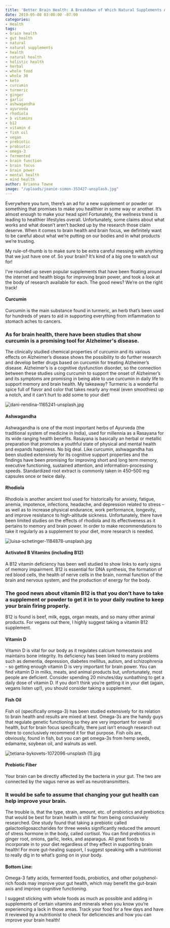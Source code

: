 ```yaml
---
title: 'Better Brain Health: A Breakdown of Which Natural Supplements Actually Work'
date: 2019-05-08 03:00:00 -07:00
categories:
- Health
tags:
- brain health
- gut health
- natural
- natural supplements
- health
- natural health
- holistic health
- herbal
- whole food
- whole 30
- keto
- curcumin
- turmeric
- ginger
- garlic
- ashwagandha
- ayurveda
- rhodiola
- b vitamins
- b12
- vitamin d
- fish oil
- vegan
- prebiotic
- probiotic
- omega-3
- fermented
- brain function
- brain focus
- brain power
- mental health
- mind health
author: Brianna Towne
image: "/uploads/joanie-simon-353427-unsplash.jpg"
---
```


Everywhere you turn, there’s an ad for a new supplement or powder or something that promises to make you healthier in some way or another. It’s almost enough to make your head spin! Fortunately, the wellness trend is leading to healthier lifestyles overall. Unfortunately, some claims about what works and what doesn’t aren’t backed up by the research those claim deserve. When it comes to brain health and brain focus, we definitely want to be careful about what we’re putting on our bodies and in what products we’re trusting. 

My rule-of-thumb is to make sure to be extra careful messing with anything that we just have one of. So your brain? It’s kind of a big one to watch out for!

I’ve rounded up seven popular supplements that have been floating around the internet and health blogs for improving brain power, and took a look at the body of research available for each. The good news? We’re on the right track!
 
#### Curcumin

Curcumin is the main substance found in turmeric, an herb that’s been used for hundreds of years to aid in supporting everything from inflammation to stomach aches to cancers. 

### As for brain health, there have been studies that show curcumin is a promising tool for Alzheimer's disease. 

The clinically studied chemical properties of curcumin and its various effects on Alzheimer’s disease shows the possibility to do further research and develop better drugs based on curcumin for treating Alzheimer’s disease. Alzheimer’s is a cognitive dysfunction disorder, so the connection between these studies using curcumin to support the onset of Alzheimer’s and its symptoms are promising in being able to use curcumin in daily life to support memory and brain health. My takeaway? Turmeric is a wonderful spice full of flavor and color that takes nearly any meal (even smoothies) up a notch, and it can’t hurt to add some to your diet!

![dani-rendina-1165241-unsplash.jpg](/uploads/dani-rendina-1165241-unsplash.jpg)

#### Ashwagandha

Ashwagandha is one of the most important herbs of Ayurveda (the traditional system of medicine in India), used for millennia as a Rasayana for its wide ranging health benefits. Rasayana is basically an herbal or metallic preparation that promotes a youthful state of physical and mental health and expands happiness. No big deal. Like curcumin, ashwagandha has been studied extensively for its cognitive support properties and the findings have been promising for improving short and long term memory, executive functioning, sustained attention, and information-processing speeds. Standardized root extract is commonly taken in 450–500 mg capsules once or twice daily.

#### Rhodiola

Rhodiola is another ancient tool used for historically for anxiety, fatigue, anemia, impotence, infections, headache, and depression related to stress – as well as to increase physical endurance, work performance, longevity, and improve resistance to high-altitude sickness. Unfortunately, there have been limited studies on the effects of rhodiola and its effectiveness as it pertains to memory and brain power. In order to make recommendations to take it regularly as a supplement to your diet, more research is needed. 

![luisa-schetinger-1184878-unsplash.jpg](/uploads/luisa-schetinger-1184878-unsplash.jpg)

#### Activated B Vitamins (including B12)

A B12 vitamin deficiency has been well studied to show links to early signs of memory impairment. B12 is essential for DNA synthesis, the formation of red blood cells, the health of nerve cells in the brain, normal function of the brain and nervous system, and the production of energy for the body. 

### The good news about vitamin B12 is that you don’t have to take a supplement or powder to get it in to your daily routine to keep your brain firing properly. 

B12 is found is beef, milk, eggs, organ meats, and so many other animal products. For vegans out there, I highly suggest taking a vitamin B12 supplement. 

#### Vitamin D

Vitamin D is vital for our body as it regulates calcium homeostasis and maintains bone integrity. Its deficiency has been linked to many problems such as dementia, depression, diabetes mellitus, autism, and schizophrenia - so getting enough vitamin D is very important for brain power. You can find vitamin D in milks, meats, and animal products but, unfortunately, most people are deficient. Consider spending 20 minutes/day sunbathing to get a daily dose of vitamin D. If you don’t think you’re getting it in your diet (again, vegans listen up!), you should consider taking a supplement. 

#### Fish Oil

Fish oil (specifically omega-3) has been studied extensively for its relation to brain health and results are mixed at best. Omega-3s are the handy guys that regulate genetic functioning so they are very important for overall health, but for brain focus specifically, there just isn’t enough research out there to conclusively recommend it for that purpose. Fish oils are, obviously, found in fish, but you can get omega-3s from hemp seeds, edamame, soybean oil, and walnuts as well.

![tetiana-bykovets-1072096-unsplash (1).jpg](/uploads/tetiana-bykovets-1072096-unsplash%20(1).jpg)

#### Prebiotic Fiber

Your brain can be directly affected by the bacteria in your gut. The two are connected by the vagus nerve as well as neurotransmitters. 

### It would be safe to assume that changing your gut health can help improve your brain. 

The trouble is, that the type, strain, amount, etc. of probiotics and prebiotics that would be best for brain health is still far from being conclusively researched. One study found that taking a prebiotic called galactooligosaccharides for three weeks significantly reduced the amount of stress hormone in the body, called cortisol. You can find prebiotics in ginger root, onions, garlic, leeks, and asparagus. All great foods to incorporate in to your diet regardless of they effect in supporting brain health! For more gut-healing support, I suggest speaking with a nutritionist to really dig in to what’s going on in your body. 

#### Bottom Line:

Omega-3 fatty acids, fermented foods, probiotics, and other polyphenol-rich foods may improve your gut health, which may benefit the gut-brain axis and improve cognitive functioning. 

I suggest sticking with whole foods as much as possible and adding in supplements of certain vitamins and minerals when you know you’re experiencing a lack in those areas. Track your food for a few days and have it reviewed by a nutritionist to check for deficiencies and how you can improve your brain health!